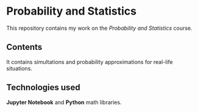 # Probability and Statistics

This repository contains my work on the _Probability and Statistics_ course.

## Contents

It contains simultations and probability approximations for real-life situations.

## Technologies used

**Jupyter Notebook** and **Python** math libraries.